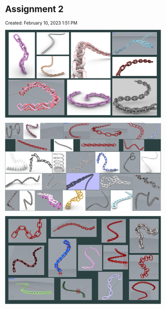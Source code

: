 # Assignment 2

Created: February 10, 2023 1:51 PM

![Assignment 2 - 3.png](../../../../_images/Assignment_2_-_3.png)

![Assignment 2 - 1.png](../../../../_images/Assignment_2_-_1.png)

![Assignment 2 - 2.png](../../../../_images/Assignment_2_-_2.png)